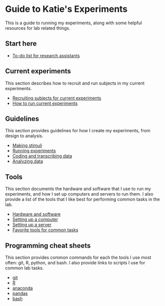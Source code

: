# Guide to Katie's Experiments

This is a guide to running my experiments, along with some helpful resources for lab related things.  


## Start here
- [To-do list for research assistants](https://www.dropbox.com/s/0evmj4j9qq3ea7o/RA%20Task%20LIst.xlsx)

## Current experiments

This section describes how to recruit and run subjects in my current experiments.

- [Recruiting subjects for current experiments](current/recruitment.md)
- [How to run current experiments](current/how-to-run.md)

## Guidelines

This section provides guidelines for how I create my experiments, from design to analysis.

- [Making stimuli](guidelines/making-stimuli.md)
- [Running experiments](guidelines/running-exps.md)
- [Coding and transcribing data](guidelines/coding-and-transcribing.md)
- [Analyzing data](guidelines/analyzing-data.md)

## Tools

This section documents the hardware and software that I use to run my experiments, and how I set up computers and servers to run them. I also provide a list of the tools that I like best for performing common tasks in the lab.

- [Hardware and software](tools/hardware-and-software.md)
- [Setting up a computer](tools/computer-setup.md)
- [Setting up a server](tools/server-setup.md)
- [Favorite tools for common tasks](tools/favorites.md)

## Programming cheat sheets

This section provides common commands for each the tools I use most often: git, R, python, and bash. I also provide links to scripts I use for common lab tasks.  

- [git](cheat-sheets/git.md)
- [R](cheat-sheets/R.md)
- [anaconda](cheat-sheets/anaconda.md)
- [pandas](cheat-sheets/pandas.md)
- [bash](cheat-sheets/bash.md)


